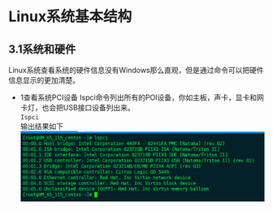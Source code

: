 # Linux系统基本结构

## 3.1系统和硬件
Linux系统查看系统的硬件信息没有Windows那么直观，但是通过命令可以把硬件信息显示的更加清楚。
* 1查看系统PCI设备
Ispci命令列出所有的POI设备，你如主板，声卡，显卡和网卡灯，也会把USB接口设备列出来。</br>
<code>Ispci</code></br>
输出结果如下
![Alt text](/picture/lspci.png)

